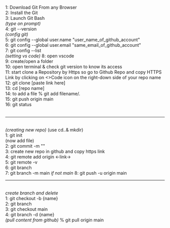 1: Download Git From any Browser<br> 
2: Install the Git<br>
3: Launch Git Bash<br>
<i>(type on prompt)</i>
<br>
4:  git --version<br>
<i>(config git)</i><br>
5:  git config --global user.name "user_name_of_github_account"<br>
6:  git config --global user.email "same_email_of_github_account"<br>
7:  git config --list<br>
<i>(setting vs code)</i>
8:  open vscode<br>
9:  create/open a folder<br>
10: open terminal & check git version to know its access<br>
11: start clone a Repository by Https so go to Github Repo and copy HTTPS Link by clicking on <>Code icon on the right-down side of your repo name<br>
12: git clone [paste link here] <br>
13: cd [repo name]<br>
14: to add a file % git add filename/.<br>
15: git push origin main<br>
16: git status<br>
<br>
<hr>
<br>
<i>(creating new repo)</i> (use cd..& mkdir)<br>
1:  git init<br>
(now add file)<br>
2:  git commit -m ""<br>
3:  create new repo in github and copy https link<br>
4:  git remote add origin <-link-><br>
5:  git remote -v<br>
6:  git branch<br>
7:  git branch -m main <i>if not main</i>
8:  git push -u origin main
<br>
<hr><br>
<i>create branch and delete </i><br>
1: git checkout -b {name}<br>
2: git branch<br>
3: git checkout main<br>
4: git branch -d {name}<br>
<i>(pull content from github)</i>
% git pull origin main<br>
